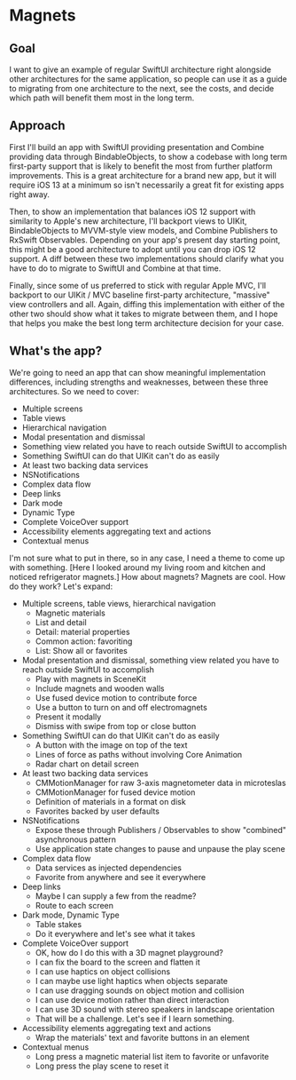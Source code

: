 # Magnets

## Goal

I want to give an example of regular SwiftUI architecture right alongside other architectures for the same application, so people can use it as a guide to migrating from one architecture to the next, see the costs, and decide which path will benefit them most in the long term.

## Approach

First I'll build an app with SwiftUI providing presentation and Combine providing data through BindableObjects, to show a codebase with long term first-party support that is likely to benefit the most from further platform improvements. This is a great architecture for a brand new app, but it will require iOS 13 at a minimum so isn't necessarily a great fit for existing apps right away.

Then, to show an implementation that balances iOS 12 support with similarity to Apple's new architecture, I'll backport views to UIKit, BindableObjects to MVVM-style view models, and Combine Publishers to RxSwift Observables. Depending on your app's present day starting point, this might be a good architecture to adopt until you can drop iOS 12 support. A diff between these two implementations should clarify what you have to do to migrate to SwiftUI and Combine at that time.

Finally, since some of us preferred to stick with regular Apple MVC, I'll backport to our UIKit / MVC baseline first-party architecture, "massive" view controllers and all. Again, diffing this implementation with either of the other two should show what it takes to migrate between them, and I hope that helps you make the best long term architecture decision for your case.

## What's the app?

We're going to need an app that can show meaningful implementation differences, including strengths and weaknesses, between these three architectures. So we need to cover:

- Multiple screens
- Table views
- Hierarchical navigation
- Modal presentation and dismissal
- Something view related you have to reach outside SwiftUI to accomplish
- Something SwiftUI can do that UIKit can't do as easily
- At least two backing data services
- NSNotifications
- Complex data flow
- Deep links
- Dark mode
- Dynamic Type
- Complete VoiceOver support
- Accessibility elements aggregating text and actions
- Contextual menus

I'm not sure what to put in there, so in any case, I need a theme to come up with something. [Here I looked around my living room and kitchen and noticed refrigerator magnets.] How about magnets? Magnets are cool. How do they work? Let's expand:

- Multiple screens, table views, hierarchical navigation
    - Magnetic materials
    - List and detail
    - Detail: material properties
    - Common action: favoriting
    - List: Show all or favorites
- Modal presentation and dismissal, something view related you have to reach outside SwiftUI to accomplish
    - Play with magnets in SceneKit
    - Include magnets and wooden walls
    - Use fused device motion to contribute force
    - Use a button to turn on and off electromagnets
    - Present it modally
    - Dismiss with swipe from top or close button
- Something SwiftUI can do that UIKit can't do as easily
    - A button with the image on top of the text
    - Lines of force as paths without involving Core Animation
    - Radar chart on detail screen
- At least two backing data services
    - CMMotionManager for raw 3-axis magnetometer data in microteslas
    - CMMotionManager for fused device motion
    - Definition of materials in a format on disk
    - Favorites backed by user defaults
- NSNotifications
    - Expose these through Publishers / Observables to show "combined" asynchronous pattern
    - Use application state changes to pause and unpause the play scene
- Complex data flow
    - Data services as injected dependencies
    - Favorite from anywhere and see it everywhere
- Deep links
    - Maybe I can supply a few from the readme?
    - Route to each screen
- Dark mode, Dynamic Type
    - Table stakes
    - Do it everywhere and let's see what it takes
- Complete VoiceOver support
    - OK, how do I do this with a 3D magnet playground?
    - I can fix the board to the screen and flatten it
    - I can use haptics on object collisions
    - I can maybe use light haptics when objects separate
    - I can use dragging sounds on object motion and collision
    - I can use device motion rather than direct interaction
    - I can use 3D sound with stereo speakers in landscape orientation
    - That will be a challenge. Let's see if I learn something.
- Accessibility elements aggregating text and actions
    - Wrap the materials' text and favorite buttons in an element
- Contextual menus
    - Long press a magnetic material list item to favorite or unfavorite
    - Long press the play scene to reset it

